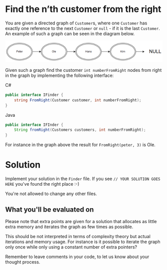 # Find the n’th customer from the right

You are given a directed graph of `Customer`s, where one `Customer` has exactly one reference to the next `Customer` or `null` - if it is the last `Customer`.
An example of such a graph can be seen in the diagram below.

![Object graph](./images/graph.png)

Given such a graph find the customer `int numberFromRight` nodes from right in the graph by implementing the following interface:

C#
```csharp
public interface IFinder {
    string FromRight(Customer customer, int numberFromRight);
}
```

Java
```java
public interface IFInder {
    String fromRight(Customers customers, int numberFromRight);
}
```

For instance in the graph above the result for `FromRight(peter, 3)` is Ole.

# Solution

Implement your solution in the `Finder` file.
If you see `// YOUR SOLUTION GOES HERE` you've found the right place :-)

You're not allowed to change any other files.

## What you'll be evaluated on

Please note that extra points are given for a solution that allocates as little extra memory and iterates the graph as few times as possible.

This should be not interpreted in terms of complexity theory but actual iterations and memory usage.
For instance is it possible to iterate the graph only once while only using a constant number of extra pointers?

Remember to leave comments in your code, to let us know about your thought process.
